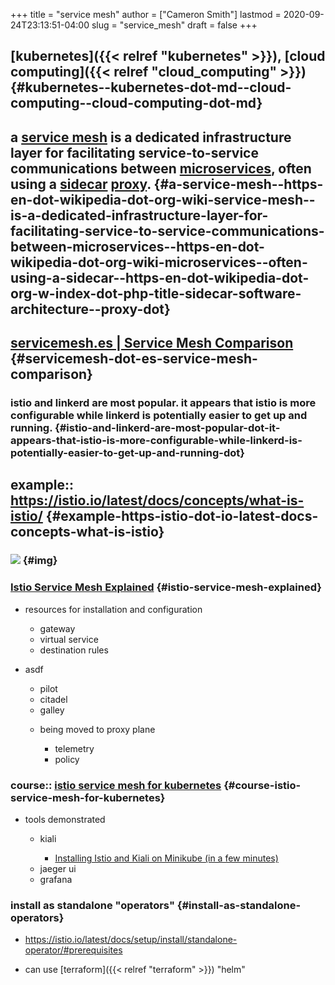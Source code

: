 +++
title = "service mesh"
author = ["Cameron Smith"]
lastmod = 2020-09-24T23:13:51-04:00
slug = "service_mesh"
draft = false
+++

## [kubernetes]({{< relref "kubernetes" >}}), [cloud computing]({{< relref "cloud_computing" >}}) {#kubernetes--kubernetes-dot-md--cloud-computing--cloud-computing-dot-md}


## a [service mesh](<https://en.wikipedia.org/wiki/Service%5Fmesh>) is a dedicated infrastructure layer for facilitating service-to-service communications between [microservices](<https://en.wikipedia.org/wiki/Microservices>), often using a [sidecar](<https://en.wikipedia.org/w/index.php?title=Sidecar%5Fsoftware%5Farchitecture>) [proxy](https://en.wikipedia.org/wiki/Proxy%5Fpattern). {#a-service-mesh--https-en-dot-wikipedia-dot-org-wiki-service-mesh--is-a-dedicated-infrastructure-layer-for-facilitating-service-to-service-communications-between-microservices--https-en-dot-wikipedia-dot-org-wiki-microservices--often-using-a-sidecar--https-en-dot-wikipedia-dot-org-w-index-dot-php-title-sidecar-software-architecture--proxy-dot}


## [servicemesh.es | Service Mesh Comparison](https://servicemesh.es/) {#servicemesh-dot-es-service-mesh-comparison}


### istio and linkerd are most popular. it appears that istio is more configurable while linkerd is potentially easier to get up and running. {#istio-and-linkerd-are-most-popular-dot-it-appears-that-istio-is-more-configurable-while-linkerd-is-potentially-easier-to-get-up-and-running-dot}


## example:: <https://istio.io/latest/docs/concepts/what-is-istio/> {#example-https-istio-dot-io-latest-docs-concepts-what-is-istio}


### ![](https://istio.io/latest/docs/ops/deployment/architecture/arch.svg) {#img}


### [Istio Service Mesh Explained](https://www.youtube.com/watch?v=6zDrLvpfCK4) {#istio-service-mesh-explained}

<!--list-separator-->

-  resources for installation and configuration

    <!--list-separator-->

    -  gateway

    <!--list-separator-->

    -  virtual service

    <!--list-separator-->

    -  destination rules

<!--list-separator-->

-  asdf

    <!--list-separator-->

    -  pilot

    <!--list-separator-->

    -  citadel

    <!--list-separator-->

    -  galley

    <!--list-separator-->

    -  being moved to proxy plane

        <!--list-separator-->

        -  telemetry

        <!--list-separator-->

        -  policy


### course:: [istio service mesh for kubernetes](https://www.youtube.com/playlist?list=PLNFIflbQ6VNtTBQEgIbgH0-oQ8NIBkMiJ) {#course-istio-service-mesh-for-kubernetes}

<!--list-separator-->

-  tools demonstrated

    <!--list-separator-->

    -  kiali

        <!--list-separator-->

        -  [Installing Istio and Kiali on Minikube (in a few minutes)](https://www.youtube.com/watch?v=0Ho1twJ9Udg)

    <!--list-separator-->

    -  jaeger ui

    <!--list-separator-->

    -  grafana


### install as standalone "operators" {#install-as-standalone-operators}

<!--list-separator-->

-  <https://istio.io/latest/docs/setup/install/standalone-operator/#prerequisites>

<!--list-separator-->

-  can use [terraform]({{< relref "terraform" >}}) "helm"
